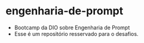 # engenharia-de-prompt

- Bootcamp da DIO sobre Engenharia de Prompt
- Esse é um repositório resservado para o desafios.
